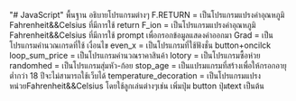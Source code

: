 "# JavaScript" 
พื้นฐาน
อธิบายโปรแกรมต่างๆ 
F.RETURN  = เป็นโปรแกรมแปรงค่าอุณหภูมิ Fahrenheit&&Celsius ที่มีการใช้ return
F_ion  = เป็นโปรแกรมแปรงค่าอุณหภูมิ Fahrenheit&&Celsius ที่มีการใช้ prompt เพื่อกรอกข้อมูลแสดงค่าออกมา
Grad = เป็นโปรแกรมคำนวณเกรดที่ใช้ เงื่อนไข
even_x = เป็นโปรแกรมที่ใช้ฟังชั่น  button+oncilck 
loop_sum_price = เป็นโปรแกรมคำนวณราคาสินค้า
lotory =  เป็นโปรแกรมซื้อห่วย
randomhed = เป็นโปรแกรมสุ่มหัว-ก้อย
stop_age = เป็นแปรมแกรมที่สร้างเพื่อให้กรอกอายุ ต่ำกว่า 18 ปีจะไม่สามารถใช้เว็บได้
temperature_decoration  = เป็นโปรแกรมแปรงหน่วยFahrenheit&&Celsius โดยใช้ลูกเล่นต่างๆเช่น เพิ่มปุ่ม button    ปุ่มtext เป็นต้น
